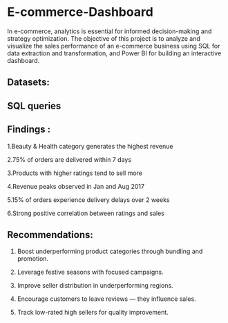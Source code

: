 # E-commerce-Dashboard
In e-commerce, analytics is essential for informed decision-making and strategy optimization. The objective of this project is to analyze and visualize the sales performance of an e-commerce business using SQL for data extraction and transformation, and Power BI for building an interactive dashboard. 

## Datasets: 
## SQL queries 
## Findings :
1.Beauty & Health category generates the highest revenue

2.75% of orders are delivered within 7 days

3.Products with higher ratings tend to sell more

4.Revenue peaks observed in Jan and Aug 2017

5.15% of orders experience delivery delays over 2 weeks

6.Strong positive correlation between ratings and sales


## Recommendations:
1. Boost underperforming product categories through bundling and
promotion.

3. Leverage festive seasons with focused campaigns.
   
5. Improve seller distribution in underperforming regions.
  
7. Encourage customers to leave reviews — they influence sales.
 
9. Track low-rated high sellers for quality improvement.
